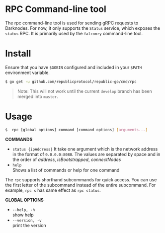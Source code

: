# RPC Command-line tool

The rpc command-line tool is used for sending gRPC requests to Darknodes. For now, it only supports the `Status` service, which exposes the `status` RPC. It is primarily used by the `falconry` command-line tool.
                            
# Install

Ensure that you have `$GOBIN` configured and included in your `$PATH` environment variable.

```sh
$ go get -u github.com/republicprotocol/republic-go/cmd/rpc
```

> Note: This will not work until the current `develop` branch has been merged into `master`.

# Usage

```bash
$  rpc [global options] command [command options] [arguments...]
```


**COMMANDS**

- `status {ipAddress}` 
   It take one argument which is the network address in the format of `0.0.0.0:8080`.
   The values are separated by space and in the order of *address*, *isBootstrapped*, *connectNodes*  
- `help`        
   Shows a list of commands or help for one command

The `rpc` supports shorthand subcommands for quick access. You can use the first letter of the subcommand instead of the entire subcommand. For example, `rpc s` has same effect as `rpc status`.

**GLOBAL OPTIONS**

- `--help, -h`     
    show help
- `--version, -v`  
    print the version

